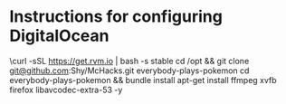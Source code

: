 # Instructions for configuring DigitalOcean

\curl -sSL https://get.rvm.io | bash -s stable
cd /opt && git clone git@github.com:Shy/McHacks.git everybody-plays-pokemon
cd everybody-plays-pokemon && bundle install
apt-get install ffmpeg xvfb firefox libavcodec-extra-53 -y

